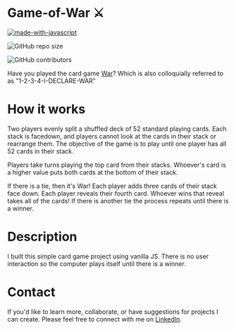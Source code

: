 # Game-of-War ⚔️

[![made-with-javascript](https://img.shields.io/badge/Made%20with-JavaScript-1f425f.svg)](https://www.javascript.com)

![GitHub repo size](https://img.shields.io/github/repo-size/AinsleyB29/Game-of-War)

![GitHub contributors](https://img.shields.io/github/contributors/AinsleyB29/Game-of-War)

Have you played the card game [War](https://www.youtube.com/watch?v=yX-jOVer758)? Which is also colloquially referred to as "1-2-3-4-I-DECLARE-WAR"

# How it works

Two players evenly split a shuffled deck of 52 standard playing cards. Each stack is facedown, and players cannot look at the cards in their stack or rearrange them. The objective of the game is to play until one player has all 52 cards in their stack.

Players take turns playing the top card from their stacks. Whoever's card is a higher value puts both cards at the bottom of their stack.

If there is a tie, then it's War! Each player adds three cards of their stack face down. Each player reveals their fourth card. Whoever wins that reveal takes all of the cards! If there is another tie the process repeats until there is a winner.

# Description

I built this simple card game project using vanilla JS. There is no user interaction so the computer plays itself until there is a winner.

# Contact

If you'd like to learn more, collaborate, or have suggestions for projects I can create. Please feel free to connect with me on [LinkedIn](https://www.linkedin.com/in/ainsleybrundage/).
